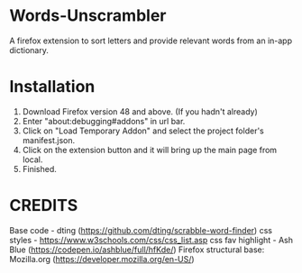 # Words-Unscrambler
A firefox extension to sort letters and provide relevant words from an in-app dictionary.

# Installation

 1. Download Firefox version 48 and above. (If you hadn't already)
 2. Enter "about:debugging#addons" in url bar.
 3. Click on "Load Temporary Addon" and select the project folder's manifest.json.
 4. Click on the extension button and it will bring up the main page from local.
 5. Finished.

# CREDITS

Base code - dting (https://github.com/dting/scrabble-word-finder)
css styles - https://www.w3schools.com/css/css_list.asp
css fav highlight - Ash Blue (https://codepen.io/ashblue/full/hfKde/)
Firefox structural base: Mozilla.org (https://developer.mozilla.org/en-US/)